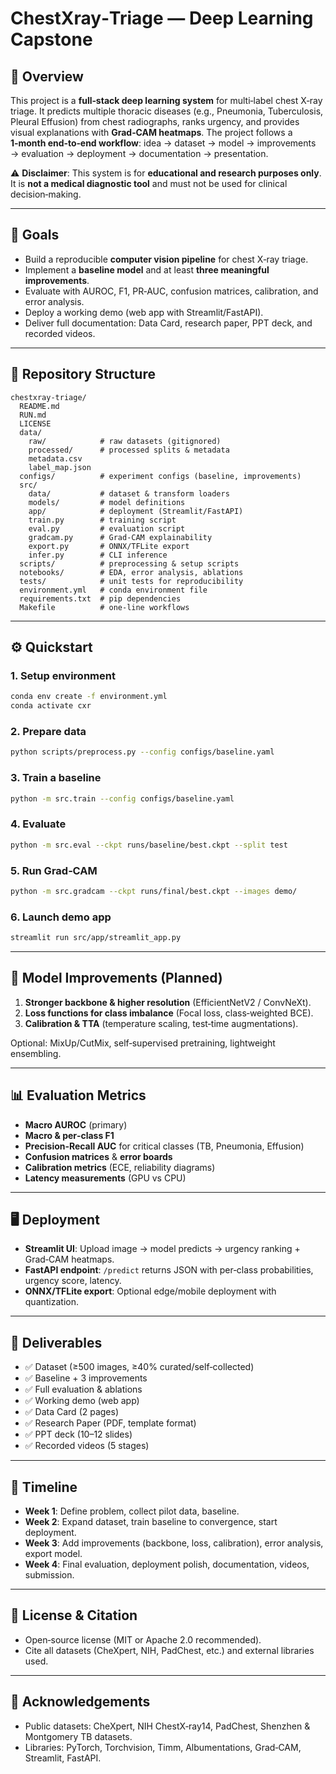 # ChestXray‑Triage — Deep Learning Capstone

## 🚀 Overview

This project is a **full‑stack deep learning system** for multi‑label chest X‑ray triage. It predicts multiple thoracic diseases (e.g., Pneumonia, Tuberculosis, Pleural Effusion) from chest radiographs, ranks urgency, and provides visual explanations with **Grad‑CAM heatmaps**. The project follows a **1‑month end‑to‑end workflow**: idea → dataset → model → improvements → evaluation → deployment → documentation → presentation.

⚠️ **Disclaimer**: This system is for **educational and research purposes only**. It is **not a medical diagnostic tool** and must not be used for clinical decision‑making.

---

## 📌 Goals

* Build a reproducible **computer vision pipeline** for chest X‑ray triage.
* Implement a **baseline model** and at least **three meaningful improvements**.
* Evaluate with AUROC, F1, PR‑AUC, confusion matrices, calibration, and error analysis.
* Deploy a working demo (web app with Streamlit/FastAPI).
* Deliver full documentation: Data Card, research paper, PPT deck, and recorded videos.

---


## 📂 Repository Structure

```
chestxray-triage/
  README.md
  RUN.md
  LICENSE
  data/
    raw/            # raw datasets (gitignored)
    processed/      # processed splits & metadata
    metadata.csv
    label_map.json
  configs/          # experiment configs (baseline, improvements)
  src/
    data/           # dataset & transform loaders
    models/         # model definitions
    app/            # deployment (Streamlit/FastAPI)
    train.py        # training script
    eval.py         # evaluation script
    gradcam.py      # Grad-CAM explainability
    export.py       # ONNX/TFLite export
    infer.py        # CLI inference
  scripts/          # preprocessing & setup scripts
  notebooks/        # EDA, error analysis, ablations
  tests/            # unit tests for reproducibility
  environment.yml   # conda environment file
  requirements.txt  # pip dependencies
  Makefile          # one-line workflows
```

---

## ⚙️ Quickstart

### 1. Setup environment

```bash
conda env create -f environment.yml
conda activate cxr
```

### 2. Prepare data

```bash
python scripts/preprocess.py --config configs/baseline.yaml
```

### 3. Train a baseline

```bash
python -m src.train --config configs/baseline.yaml
```

### 4. Evaluate

```bash
python -m src.eval --ckpt runs/baseline/best.ckpt --split test
```

### 5. Run Grad‑CAM

```bash
python -m src.gradcam --ckpt runs/final/best.ckpt --images demo/
```

### 6. Launch demo app

```bash
streamlit run src/app/streamlit_app.py
```

---

## 🧪 Model Improvements (Planned)

1. **Stronger backbone & higher resolution** (EfficientNetV2 / ConvNeXt).
2. **Loss functions for class imbalance** (Focal loss, class‑weighted BCE).
3. **Calibration & TTA** (temperature scaling, test‑time augmentations).

Optional: MixUp/CutMix, self‑supervised pretraining, lightweight ensembling.

---

## 📊 Evaluation Metrics

* **Macro AUROC** (primary)
* **Macro & per‑class F1**
* **Precision‑Recall AUC** for critical classes (TB, Pneumonia, Effusion)
* **Confusion matrices** & **error boards**
* **Calibration metrics** (ECE, reliability diagrams)
* **Latency measurements** (GPU vs CPU)

---

## 🖥️ Deployment

* **Streamlit UI**: Upload image → model predicts → urgency ranking + Grad‑CAM heatmaps.
* **FastAPI endpoint**: `/predict` returns JSON with per‑class probabilities, urgency score, latency.
* **ONNX/TFLite export**: Optional edge/mobile deployment with quantization.

---

## 📑 Deliverables

* ✅ Dataset (≥500 images, ≥40% curated/self‑collected)
* ✅ Baseline + 3 improvements
* ✅ Full evaluation & ablations
* ✅ Working demo (web app)
* ✅ Data Card (2 pages)
* ✅ Research Paper (PDF, template format)
* ✅ PPT deck (10–12 slides)
* ✅ Recorded videos (5 stages)

---

## 📅 Timeline

* **Week 1**: Define problem, collect pilot data, baseline.
* **Week 2**: Expand dataset, train baseline to convergence, start deployment.
* **Week 3**: Add improvements (backbone, loss, calibration), error analysis, export model.
* **Week 4**: Final evaluation, deployment polish, documentation, videos, submission.

---

## 📜 License & Citation

* Open‑source license (MIT or Apache 2.0 recommended).
* Cite all datasets (CheXpert, NIH, PadChest, etc.) and external libraries used.

---

## 🙏 Acknowledgements

* Public datasets: CheXpert, NIH ChestX‑ray14, PadChest, Shenzhen & Montgomery TB datasets.
* Libraries: PyTorch, Torchvision, Timm, Albumentations, Grad‑CAM, Streamlit, FastAPI.
